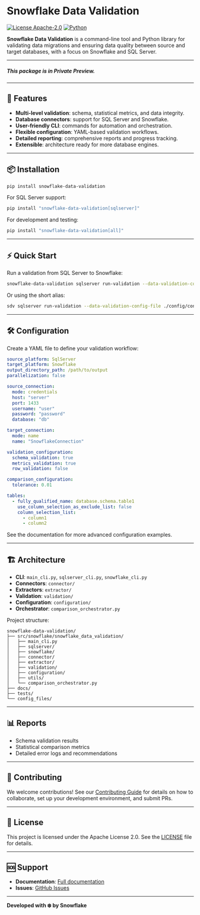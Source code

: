 # Snowflake Data Validation

[![License Apache-2.0](https://img.shields.io/:license-Apache%202-brightgreen.svg)](http://www.apache.org/licenses/LICENSE-2.0.txt)
[![Python](https://img.shields.io/badge/python-3.10--3.13-blue)](https://www.python.org/downloads/)

**Snowflake Data Validation** is a command-line tool and Python library for validating data migrations and ensuring data quality between source and target databases, with a focus on Snowflake and SQL Server.

---

##### This package is in Private Preview.

---

## 🚀 Features

- **Multi-level validation**: schema, statistical metrics, and data integrity.
- **Database connectors**: support for SQL Server and Snowflake.
- **User-friendly CLI**: commands for automation and orchestration.
- **Flexible configuration**: YAML-based validation workflows.
- **Detailed reporting**: comprehensive reports and progress tracking.
- **Extensible**: architecture ready for more database engines.

---

## 📦 Installation

```bash
pip install snowflake-data-validation
```

For SQL Server support:

```bash
pip install "snowflake-data-validation[sqlserver]"
```

For development and testing:

```bash
pip install "snowflake-data-validation[all]"
```

---

## ⚡ Quick Start

Run a validation from SQL Server to Snowflake:

```bash
snowflake-data-validation sqlserver run-validation --data-validation-config-file ./config/conf.yaml
```

Or using the short alias:

```bash
sdv sqlserver run-validation --data-validation-config-file ./config/conf.yaml
```

---

## 🛠️ Configuration

Create a YAML file to define your validation workflow:

```yaml
source_platform: SqlServer
target_platform: Snowflake
output_directory_path: /path/to/output
parallelization: false

source_connection:
  mode: credentials
  host: "server"
  port: 1433
  username: "user"
  password: "password"
  database: "db"

target_connection:
  mode: name
  name: "SnowflakeConnection"

validation_configuration:
  schema_validation: true
  metrics_validation: true
  row_validation: false

comparison_configuration:
  tolerance: 0.01

tables:
  - fully_qualified_name: database.schema.table1
    use_column_selection_as_exclude_list: false
    column_selection_list:
      - column1
      - column2
```

See the documentation for more advanced configuration examples.

---

## 🏗️ Architecture

- **CLI**: `main_cli.py`, `sqlserver_cli.py`, `snowflake_cli.py`
- **Connectors**: `connector/`
- **Extractors**: `extractor/`
- **Validation**: `validation/`
- **Configuration**: `configuration/`
- **Orchestrator**: `comparison_orchestrator.py`

Project structure:
```
snowflake-data-validation/
├── src/snowflake/snowflake_data_validation/
│   ├── main_cli.py
│   ├── sqlserver/
│   ├── snowflake/
│   ├── connector/
│   ├── extractor/
│   ├── validation/
│   ├── configuration/
│   ├── utils/
│   └── comparison_orchestrator.py
├── docs/
├── tests/
└── config_files/
```

---

## 📊 Reports

- Schema validation results
- Statistical comparison metrics
- Detailed error logs and recommendations

---

## 🤝 Contributing

We welcome contributions! See our [Contributing Guide](../../CONTRIBUTING.md) for details on how to collaborate, set up your development environment, and submit PRs.

---

## 📄 License

This project is licensed under the Apache License 2.0. See the [LICENSE](../../LICENSE) file for details.

---

## 🆘 Support

- **Documentation**: [Full documentation](https://github.com/snowflakedb/migrations-data-validation)
- **Issues**: [GitHub Issues](https://github.com/snowflakedb/migrations-data-validation/issues)

---

**Developed with ❄️ by Snowflake**
